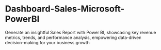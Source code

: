 # Dashboard-Sales-Microsoft-PowerBI
Generate an insightful Sales Report with Power BI, showcasing key revenue metrics, trends, and performance analysis, empowering data-driven decision-making for your business growth
